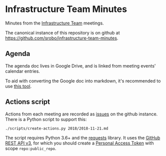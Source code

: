 # Infrastructure Team Minutes

Minutes from the [Infrastructure Team][infrastructure-team] meetings.

The canonical instance of this repository is on github at
https://github.com/srobo/infrastructure-team-minutes.

## Agenda

The agenda doc lives in Google Drive, and is linked from meeting events'
calendar entries.

To aid with converting the Google doc into markdown, it's recommended to use
[this tool](https://github.com/Mr0grog/google-docs-to-markdown).

## Actions script

Actions from each meeting are recorded as [issues][github-issues] on the github
instance. There is a Python script to support this:
```
./scripts/create-actions.py 2018/2018-11-21.md
```
The script requires Python 3.6+ and the [requests][python-requests] library. It
uses the [GitHub REST API v3][github-rest-api], for which you should create a
[Personal Access Token][api-tokens] with scope `repo:public_repo`.

[infrastructure-team]: https://opsmanual.studentrobotics.org/annual-robotics-infrastructure/infrastructure-programme-team
[github-issues]: https://github.com/srobo/infrastructure-team-minutes/issues
[python-requests]: https://pypi.org/project/requests
[github-rest-api]: https://developer.github.com/v3/issues/
[api-tokens]: https://blog.github.com/2013-05-16-personal-api-tokens/
